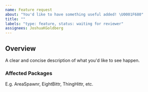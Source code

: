 ```yaml
---
name: Feature request
about: "You'd like to have something useful added! \U0001F680"
title: ""
labels: "type: feature, status: waiting for reviewer"
assignees: JoshuaKGoldberg
---
```


## Overview

A clear and concise description of what you'd like to see happen.

### Affected Packages

E.g. AreaSpawnr, EightBittr, ThingHittr, etc.
